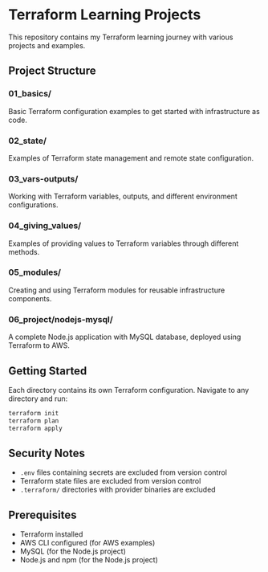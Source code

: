 # Terraform Learning Projects

This repository contains my Terraform learning journey with various projects and examples.

## Project Structure

### 01_basics/
Basic Terraform configuration examples to get started with infrastructure as code.

### 02_state/
Examples of Terraform state management and remote state configuration.

### 03_vars-outputs/
Working with Terraform variables, outputs, and different environment configurations.

### 04_giving_values/
Examples of providing values to Terraform variables through different methods.

### 05_modules/
Creating and using Terraform modules for reusable infrastructure components.

### 06_project/nodejs-mysql/
A complete Node.js application with MySQL database, deployed using Terraform to AWS.

## Getting Started

Each directory contains its own Terraform configuration. Navigate to any directory and run:

```bash
terraform init
terraform plan
terraform apply
```

## Security Notes

- `.env` files containing secrets are excluded from version control
- Terraform state files are excluded from version control
- `.terraform/` directories with provider binaries are excluded

## Prerequisites

- Terraform installed
- AWS CLI configured (for AWS examples)
- MySQL (for the Node.js project)
- Node.js and npm (for the Node.js project)
